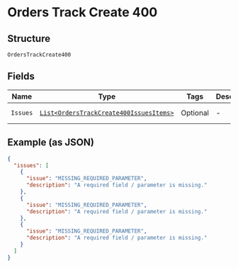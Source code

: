 
# Orders Track Create 400

## Structure

`OrdersTrackCreate400`

## Fields

| Name | Type | Tags | Description | Getter | Setter |
|  --- | --- | --- | --- | --- | --- |
| `Issues` | [`List<OrdersTrackCreate400IssuesItems>`](../../doc/models/containers/orders-track-create-400-issues-items.md) | Optional | - | List<OrdersTrackCreate400IssuesItems> getIssues() | setIssues(List<OrdersTrackCreate400IssuesItems> issues) |

## Example (as JSON)

```json
{
  "issues": [
    {
      "issue": "MISSING_REQUIRED_PARAMETER",
      "description": "A required field / parameter is missing."
    },
    {
      "issue": "MISSING_REQUIRED_PARAMETER",
      "description": "A required field / parameter is missing."
    },
    {
      "issue": "MISSING_REQUIRED_PARAMETER",
      "description": "A required field / parameter is missing."
    }
  ]
}
```

